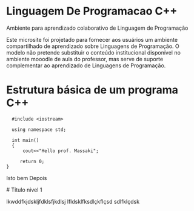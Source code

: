 # Linguagem De Programacao C++
Ambiente para aprendizado colaborativo de Linguagem de Programação

<p>
Este microsite foi projetado para fornecer aos usuários um ambiente compartilhado de aprendizado sobre Linguagens de Programação. O modelo não pretende substituir o conteúdo institucional disponível no ambiente mooodle de aula do professor, mas serve de suporte complementar ao aprendizado de Linguagens de Programação.<br />
</p>

# Estrutura básica de um programa C++


```
  #include <iostream>

  using namespace std;

  int main()
  {
      cout<<"Hello prof. Massaki";

     return 0;
}

```
<p> Isto bem Depois </p>
<p> </p>
# Título nivel 1
<p>
  lkwddfkjdskljfdklsfjkdlsj
  lfldsklfksdlçkflçsd
  sdlfklçdsk
</p>


